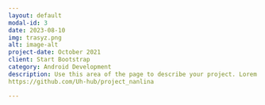 ```yaml
---
layout: default
modal-id: 3
date: 2023-08-10
img: trasyz.png
alt: image-alt
project-date: October 2021
client: Start Bootstrap
category: Android Development
description: Use this area of the page to describe your project. Lorem ipsum dolor sit amet, consectetur adipisicing elit. Mollitia neque assumenda ipsam nihil, molestias magnam, recusandae quos quis inventore quisquam velit asperiores, vitae? Reprehenderit soluta, eos quod consequuntur itaque. Nam.
https://github.com/Uh-hub/project_nanlina

---
```

